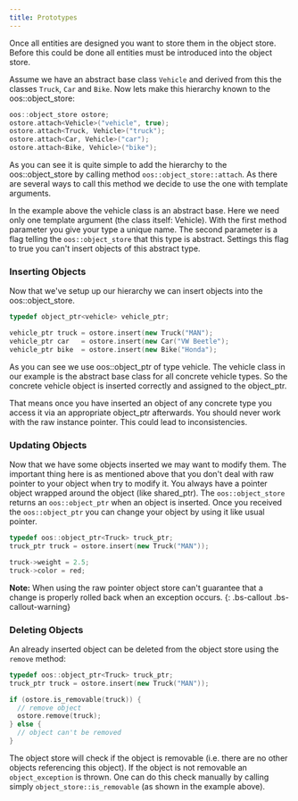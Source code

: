 ```yaml
---
title: Prototypes
---
```

Once all entities are designed you want to store them in the object store. Before this could be done
all entities must be introduced into the object store.

Assume we have an abstract base class ```Vehicle``` and derived from this the
classes ```Truck```, ```Car``` and ```Bike```. Now lets make this hierarchy known to the
oos::object_store:

```cpp
oos::object_store ostore;
ostore.attach<Vehicle>("vehicle", true);
ostore.attach<Truck, Vehicle>("truck");
ostore.attach<Car, Vehicle>("car");
ostore.attach<Bike, Vehicle>("bike");
```

As you can see it is quite simple to add the hierarchy to
the oos::object_store by calling method ```oos::object_store::attach```.
As there are several ways to call this method we decide to use the one
with template arguments.

In the example above the vehicle class is an abstract base. Here we need only one template
argument (the class itself: Vehicle). With the first method parameter you give your
type a unique name. The second parameter is a flag telling the ```oos::object_store```
that this type is abstract. Settings this flag to true you can't insert objects of this
abstract type.

### Inserting Objects

Now that we've setup up our hierarchy we can insert objects into
the oos::object_store.

```cpp
typedef object_ptr<vehicle> vehicle_ptr;

vehicle_ptr truck = ostore.insert(new Truck("MAN");
vehicle_ptr car   = ostore.insert(new Car("VW Beetle");
vehicle_ptr bike  = ostore.insert(new Bike("Honda");
```
As you can see we use oos::object_ptr of type vehicle. The vehicle class in
our example is the abstract base class for all concrete vehicle types.
So the concrete vehicle object is inserted correctly and assigned to the
object_ptr.

That means once you have inserted an object of any concrete type you access
it via an appropriate object_ptr afterwards. You should never work with the
raw instance pointer. This could lead to inconsistencies.

### Updating Objects

Now that we have some objects inserted we may want
to modify them. The important thing here is as mentioned above
that you don't deal with raw pointer to your object when try
to modify it. You always have a pointer object wrapped
around the object (like shared_ptr).
The ```oos::object_store``` returns an ```oos::object_ptr``` when an
object is inserted. Once you received the ```oos::object_ptr```
you can change your object by using it like usual pointer.

```cpp
typedef oos::object_ptr<Truck> truck_ptr;
truck_ptr truck = ostore.insert(new Truck("MAN"));

truck->weight = 2.5;
truck->color = red;
```
**Note:** When using the raw pointer object store can't guarantee that a change is
properly rolled back when an exception occurs.
{: .bs-callout .bs-callout-warning}

### Deleting Objects

An already inserted object can be deleted from the object store using the ```remove```
method:

```cpp
typedef oos::object_ptr<Truck> truck_ptr;
truck_ptr truck = ostore.insert(new Truck("MAN"));

if (ostore.is_removable(truck)) {
  // remove object
  ostore.remove(truck);
} else {
  // object can't be removed
}
```
The object store will check if the object is removable (i.e. there are no other objects
referencing this object). If the object is not removable an ```object_exception``` is
thrown.
One can do this check manually by calling simply ```object_store::is_removable``` (as shown
in the example above).
